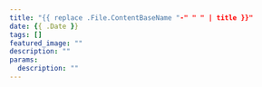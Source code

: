 ```yaml
---
title: "{{ replace .File.ContentBaseName "-" " " | title }}"
date: {{ .Date }}
tags: []
featured_image: ""
description: ""
params:
  description: ""
---
```


